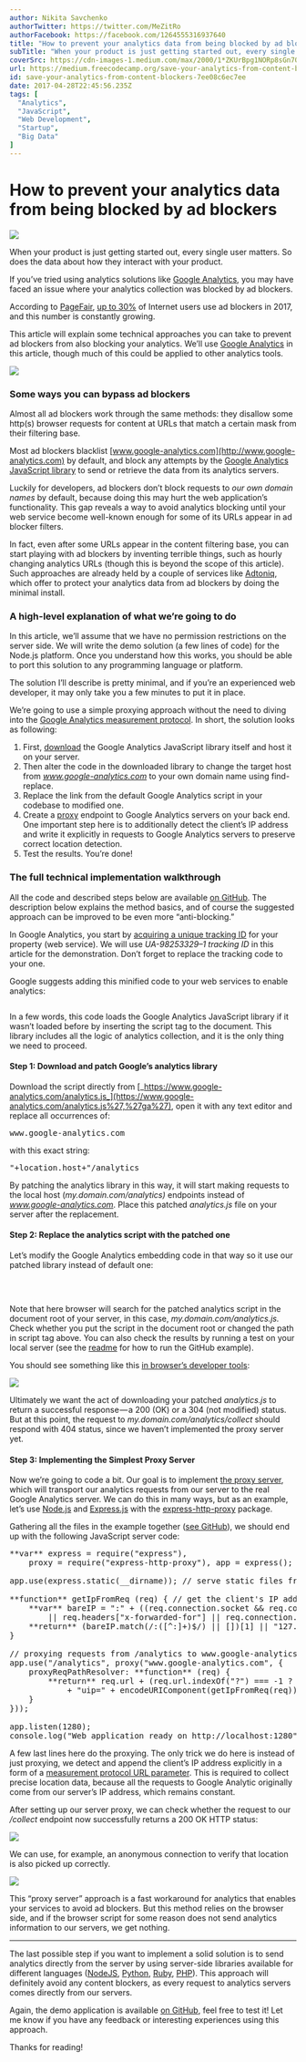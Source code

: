 ```yaml
---
author: Nikita Savchenko
authorTwitter: https://twitter.com/MeZitRo
authorFacebook: https://facebook.com/1264555316937640
title: "How to prevent your analytics data from being blocked by ad blockers"
subTitle: "When your product is just getting started out, every single user matters. So does the data about how they interact with your product...."
coverSrc: https://cdn-images-1.medium.com/max/2000/1*ZKUrBpg1NORp8sGn7OrIjw.jpeg
url: https://medium.freecodecamp.org/save-your-analytics-from-content-blockers-7ee08c6ec7ee
id: save-your-analytics-from-content-blockers-7ee08c6ec7ee
date: 2017-04-28T22:45:56.235Z
tags: [
  "Analytics",
  "JavaScript",
  "Web Development",
  "Startup",
  "Big Data"
]
---
```

# How to prevent your analytics data from being blocked by ad blockers







![](https://cdn-images-1.medium.com/max/2000/1*ZKUrBpg1NORp8sGn7OrIjw.jpeg)







When your product is just getting started out, every single user matters. So does the data about how they interact with your product.

If you’ve tried using analytics solutions like [Google Analytics](https://www.google.com/analytics/), you may have faced an issue where your analytics collection was blocked by ad blockers.

According to [PageFair](https://pagefair.com/), [up to 30%](https://pagefair.com/blog/2017/adblockreport/) of Internet users use ad blockers in 2017, and this number is constantly growing.

This article will explain some technical approaches you can take to prevent ad blockers from also blocking your analytics. We’ll use [Google Analytics](https://www.google.com/analytics/) in this article, though much of this could be applied to other analytics tools.



![](https://cdn-images-1.medium.com/max/1600/1*CJIt1phORTWK7Br0m1TizA.png)



### Some ways you can bypass ad blockers

Almost all ad blockers work through the same methods: they disallow some http(s) browser requests for content at URLs that match a certain mask from their filtering base.

Most ad blockers blacklist [www.google-analytics.com](http://www.google-analytics.com) by default, and block any attempts by the [Google Analytics JavaScript library](https://developers.google.com/analytics/devguides/collection/analyticsjs/) to send or retrieve the data from its analytics servers.

Luckily for developers, ad blockers don’t block requests to _our own domain names_ by default, because doing this may hurt the web application’s functionality. This gap reveals a way to avoid analytics blocking until your web service become well-known enough for some of its URLs appear in ad blocker filters.

In fact, even after some URLs appear in the content filtering base, you can start playing with ad blockers by inventing terrible things, such as hourly changing analytics URLs (though this is beyond the scope of this article). Such approaches are already held by a couple of services like [Adtoniq](https://goo.gl/PtYKYm), which offer to protect your analytics data from ad blockers by doing the minimal install.

### A high-level explanation of what we’re going to do

In this article, we’ll assume that we have no permission restrictions on the server side. We will write the demo solution (a few lines of code) for the Node.js platform. Once you understand how this works, you should be able to port this solution to any programming language or platform.

The solution I’ll describe is pretty minimal, and if you’re an experienced web developer, it may only take you a few minutes to put it in place.

We’re going to use a simple proxying approach without the need to diving into the [Google Analytics measurement protocol](https://developers.google.com/analytics/devguides/collection/protocol/v1/). In short, the solution looks as following:

1.  First, [download](https://www.google-analytics.com/analytics.js) the Google Analytics JavaScript library itself and host it on your server.
2.  Then alter the code in the downloaded library to change the target host from _www.google-analytics.com_ to your own domain name using find-replace.
3.  Replace the link from the default Google Analytics script in your codebase to modified one.
4.  Create a [proxy](https://en.wikipedia.org/wiki/Proxy_server) endpoint to Google Analytics servers on your back end. One important step here is to additionally detect the client’s IP address and write it explicitly in requests to Google Analytics servers to preserve correct location detection.
5.  Test the results. You’re done!

### The full technical implementation walkthrough

All the code and described steps below are available [on GitHub](https://github.com/ZitRos/save-analytics-from-content-blockers). The description below explains the method basics, and of course the suggested approach can be improved to be even more “anti-blocking.”

In Google Analytics, you start by [acquiring a unique tracking ID](https://support.google.com/analytics/answer/1042508?hl=en) for your property (web service). We will use _UA-98253329–1 tracking ID_ in this article for the demonstration. Don’t forget to replace the tracking code to your one.

Google suggests adding this minified code to your web services to enable analytics:

<pre name="5fdd" id="5fdd" class="graf graf--pre graf-after--p"><script>  
(function(i,s,o,g,r,a,m){i['GoogleAnalyticsObject']=r;i[r]=i[r]||function(){  
  (i[r].q=i[r].q||[]).push(arguments)},i[r].l=1*new Date();a=s.createElement(o),m=s.getElementsByTagName(o)[0];a.async=1;a.src=g;m.parentNode.insertBefore(a,m)  
  })(window,document,'script',  
'[https://www.google-analytics.com/analytics.js','ga'](https://www.google-analytics.com/analytics.js%27,%27ga%27));  
  ga('create', 'UA-98253329-1', 'auto');  
  ga('send', 'pageview');  
</script></pre>

In a few words, this code loads the Google Analytics JavaScript library if it wasn’t loaded before by inserting the script tag to the document. This library includes all the logic of analytics collection, and it is the only thing we need to proceed.

#### **Step 1: Download and patch Google’s analytics library**

Download the script directly from [_https://www.google-analytics.com/analytics.js_](https://www.google-analytics.com/analytics.js%27,%27ga%27), open it with any text editor and replace all occurrences of:

<pre name="03f3" id="03f3" class="graf graf--pre graf-after--p">www.google-analytics.com</pre>

with this exact string:

<pre name="10cc" id="10cc" class="graf graf--pre graf-after--p">"+location.host+"/analytics</pre>

By patching the analytics library in this way, it will start making requests to the local host (_my.domain.com/analytics)_ endpoints instead of _www.google-analytics.com_. Place this patched _analytics.js_ file on your server after the replacement.

#### **Step 2: Replace the analytics script with the patched one**

Let’s modify the Google Analytics embedding code in that way so it use our patched library instead of default one:

<pre name="53a4" id="53a4" class="graf graf--pre graf-after--p"><script>  
(function(i,s,o,r){i['GoogleAnalyticsObject']=r;i[r]=i[r]||function(){  
  (i[r].q=i[r].q||[]).push(arguments)},i[r].l=1*new Date()})(window,document,'script'[,'ga'](https://www.google-analytics.com/analytics.js%27,%27ga%27));  
  ga('create', 'UA-98253329-1', 'auto');  
  ga('send', 'pageview');  
</script>  
<script src="/_analytics.js_" async></script></pre>

Note that here browser will search for the patched analytics script in the document root of your server, in this case, _my.domain.com/analytics.js._ Check whether you put the script in the document root or changed the path in script tag above. You can also check the results by running a test on your local server (see the [readme](https://github.com/ZitRos/save-analytics-from-content-blockers#readme) for how to run the GitHub example).

You should see something like this [in browser’s developer tools](https://developer.chrome.com/devtools):



![](https://cdn-images-1.medium.com/max/1600/1*fBQ10ukeI0N07D7QLYyG8Q.png)



Ultimately we want the act of downloading your patched _analytics.js_ to return a successful response — a 200 (OK) or a 304 (not modified) status. But at this point, the request to _my.domain.com/analytics/collect_ should respond with 404 status, since we haven’t implemented the proxy server yet.

#### **Step 3: Implementing the Simplest Proxy Server**

Now we’re going to code a bit. Our goal is to implement [the proxy server](https://en.wikipedia.org/wiki/Proxy_server), which will transport our analytics requests from our server to the real Google Analytics server. We can do this in many ways, but as an example, let’s use [Node.js](http://nodejs.org) and [Express.js](http://expressjs.com) with the [express-http-proxy](https://www.npmjs.com/package/express-http-proxy) package.

Gathering all the files in the example together ([see GitHub](https://github.com/ZitRos/save-analytics-from-content-blockers)), we should end up with the following JavaScript server code:

<pre name="f045" id="f045" class="graf graf--pre graf-after--p">**var** express = require("express"),   
    proxy = require("express-http-proxy"), app = express();  

app.use(express.static(__dirname)); // serve static files from cwd  

**function** getIpFromReq (req) { // get the client's IP address  
    **var** bareIP = ":" + ((req.connection.socket && req.connection.socket.remoteAddress)  
        || req.headers["x-forwarded-for"] || req.connection.remoteAddress || "");  
    **return** (bareIP.match(/:([^:]+)$/) || [])[1] || "127.0.0.1";  
}  

// proxying requests from /analytics to www.google-analytics.com.  
app.use("/analytics", proxy("www.google-analytics.com", {  
    proxyReqPathResolver: **function** (req) {  
        **return** req.url + (req.url.indexOf("?") === -1 ? "?" : "&")  
            + "uip=" + encodeURIComponent(getIpFromReq(req));  
    }  
}));  

app.listen(1280);  
console.log("Web application ready on http://localhost:1280");</pre>

A few last lines here do the proxying. The only trick we do here is instead of just proxying, we detect and append the client’s IP address explicitly in a form of a [measurement protocol URL parameter](https://developers.google.com/analytics/devguides/collection/protocol/v1/parameters#uip). This is required to collect precise location data, because all the requests to Google Analytic originally come from our server’s IP address, which remains constant.

After setting up our server proxy, we can check whether the request to our _/collect_ endpoint now successfully returns a 200 OK HTTP status:



![](https://cdn-images-1.medium.com/max/1600/1*L_GAfnfI3qefiInDzC6KoQ.png)



We can use, for example, an anonymous connection to verify that location is also picked up correctly.



![](https://cdn-images-1.medium.com/max/1600/1*PODbWgzKVNj9EynE2wcZfw.png)



This “proxy server” approach is a fast workaround for analytics that enables your services to avoid ad blockers. But this method relies on the browser side, and if the browser script for some reason does not send analytics information to our servers, we get nothing.











* * *







The last possible step if you want to implement a solid solution is to send analytics directly from the server by using server-side libraries available for different languages ([NodeJS](http://github.com/peaksandpies/universal-analytics), [Python](http://github.com/mirumee/google-measurement-protocol), [Ruby](https://github.com/tpitale/staccato), [PHP](https://github.com/theiconic/php-ga-measurement-protocol)). This approach will definitely avoid any content blockers, as every request to analytics servers comes directly from our servers.

Again, the demo application is available [on GitHub](https://github.com/ZitRos/save-analytics-from-content-blockers), feel free to test it! Let me know if you have any feedback or interesting experiences using this approach.

Thanks for reading!








